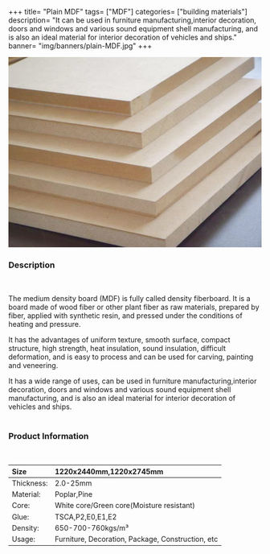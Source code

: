 +++
title= "Plain MDF"
tags= ["MDF"]
categories= ["building materials"]
description= "It can be used in furniture manufacturing,interior decoration, doors and windows and various sound equipment shell manufacturing, and is also an ideal material for interior decoration of vehicles and ships."
banner= "img/banners/plain-MDF.jpg"
+++

![](/img/banners/plain-MDF.jpg)

### Description
<br /> 

The medium density board (MDF) is fully called density fiberboard. It is a board made of wood fiber or other plant fiber as raw materials, prepared by fiber, applied with synthetic resin, and pressed under the conditions of heating and pressure.

It has the advantages of uniform texture, smooth surface, compact structure, high strength, heat insulation, sound insulation, difficult deformation, and is easy to process and can be used for carving, painting and veneering.

It has a wide range of uses, can be used in furniture manufacturing,interior decoration, doors and windows and various sound equipment shell manufacturing, and is also an ideal material for interior decoration of vehicles and ships.
<br /> 
<br /> 

### Product Information

<br /> 

|Size|1220x2440mm,1220x2745mm|
|:-|:-------|
|Thickness:|2.0-25mm|
|Material:|Poplar,Pine|
|Core:|White core/Green core(Moisture resistant)|
|Glue:|TSCA,P2,E0,E1,E2|
|Density:| 650-700-760kgs/m³|
|Usage:|Furniture, Decoration, Package, Construction, etc|
